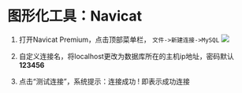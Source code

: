 # 图形化工具：Navicat

1. 打开Navicat Premium，点击顶部菜单栏， `文件->新建连接->MySQL`
   ![](http://libs.websoft9.com/Websoft9/DocsPicture/zh/mysql/websoft9-mysql-navcaittest.png)

2. 自定义连接名，将localhost更改为数据库所在的主机ip地址，密码默认**123456**

3. 点击“测试连接”，系统提示：连接成功 ! 即表示成功连接
    
